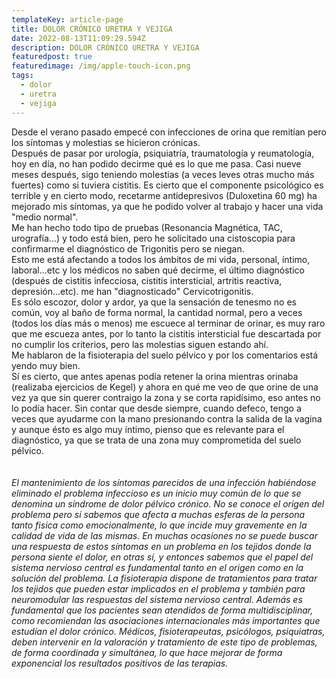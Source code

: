 ```yaml
---
templateKey: article-page
title: DOLOR CRÓNICO URETRA Y VEJIGA
date: 2022-08-13T11:09:29.594Z
description: DOLOR CRÓNICO URETRA Y VEJIGA
featuredpost: true
featuredimage: /img/apple-touch-icon.png
tags:
  - dolor
  - uretra
  - vejiga
---
```

<div>Desde el verano pasado empecé con infecciones de orina que remitían pero los síntomas y molestias se hicieron crónicas.</div>

<div>Después de pasar por urología, psiquiatría, traumatología y reumatología, hoy en día, no han podido decirme qué es lo que me pasa. Casi nueve meses después, sigo teniendo molestias (a veces leves otras mucho más fuertes) como si tuviera cistitis. Es cierto que el componente psicológico es terrible y en cierto modo, recetarme antidepresivos (Duloxetina 60 mg) ha mejorado mis síntomas, ya que he podido volver al trabajo y hacer una vida "medio normal".</div>

<div>Me han hecho todo tipo de pruebas (Resonancia Magnética, TAC, urografía...) y todo está bien, pero he solicitado una cistoscopia para confirmarme el diagnóstico de Trigonitis pero se niegan.</div>

<div>Esto me está afectando a todos los ámbitos de mi vida, personal, íntimo, laboral...etc y los médicos no saben qué decirme, el último diagnóstico (después de cistitis infecciosa, cistitis intersticial, artritis reactiva, depresión...etc). me han "diagnosticado" Cervicotrigonitis.</div>

<div>Es sólo escozor, dolor y ardor, ya que la sensación de tenesmo no es común, voy al baño de forma normal, la cantidad normal, pero a veces (todos los días más o menos) me escuece al terminar de orinar, es muy raro que me escueza antes, por lo tanto la cistitis intersticial fue descartada por no cumplir los criterios, pero las molestias siguen estando ahí.</div>

<div>Me hablaron de la fisioterapia del suelo pélvico y por los comentarios está yendo muy bien.</div>

<div>Sí es cierto, que antes apenas podía retener la orina mientras orinaba (realizaba ejercicios de Kegel) y ahora en qué me veo de que orine de una vez ya que sin querer contraigo la zona y se corta rapidísimo, eso antes no lo podía hacer. Sin contar que desde siempre, cuando defeco, tengo a veces que ayudarme con la mano presionando contra la salida de la vagina y aunque ésto es algo muy íntimo, pienso que es relevante para el diagnóstico, ya que se trata de una zona muy comprometida del suelo pélvico.</div>

<div>&nbsp;</div>

<div>&nbsp;</div>

<div><em>El mantenimiento de los síntomas parecidos de&nbsp;una infección habiéndose eliminado el&nbsp;problema infeccioso es un inicio muy común de lo que se denomina un síndrome de dolor pélvico crónico. No se conoce el origen del problema pero sí sabemos que afecta a muchas esferas de la persona tanto fisica como emocionalmente, lo que incide muy gravemente en la calidad de vida de las mismas. En muchas ocasiones no se puede buscar una respuesta de estos síntomas en un problema en los tejidos donde la persona siente el dolor, en otras sí, y entonces sabemos que el papel del sistema nervioso central es fundamental tanto en el origen como en la solución del problema. La fisioterapia dispone de tratamientos para tratar los tejidos que pueden estar implicados en el problema y también para neuromodular las respuestas del sistema nervioso central. Además es fundamental que los pacientes sean atendidos de forma multidisciplinar, como recomiendan las asociaciones internacionales más importantes que estudían el dolor crónico. Médicos, fisioterapeutas, psicólogos, psiquiatras, deben intervenir en la valoración y tratamiento de este tipo de problemas, de forma coordinada y simultánea, lo que hace mejorar de forma exponencial los resultados positivos de las terapias.</em></div>
